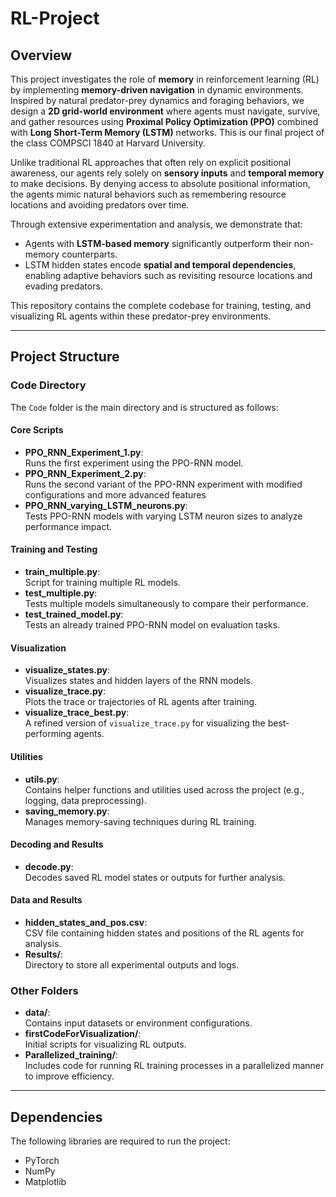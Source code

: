 # RL-Project

## Overview
This project investigates the role of **memory** in reinforcement learning (RL) by implementing **memory-driven navigation** in dynamic environments. Inspired by natural predator-prey dynamics and foraging behaviors, we design a **2D grid-world environment** where agents must navigate, survive, and gather resources using **Proximal Policy Optimization (PPO)** combined with **Long Short-Term Memory (LSTM)** networks. This is our final project of the class COMPSCI 1840 at Harvard University. 

Unlike traditional RL approaches that often rely on explicit positional awareness, our agents rely solely on **sensory inputs** and **temporal memory** to make decisions. By denying access to absolute positional information, the agents mimic natural behaviors such as remembering resource locations and avoiding predators over time.

Through extensive experimentation and analysis, we demonstrate that:
- Agents with **LSTM-based memory** significantly outperform their non-memory counterparts.
- LSTM hidden states encode **spatial and temporal dependencies**, enabling adaptive behaviors such as revisiting resource locations and evading predators.

This repository contains the complete codebase for training, testing, and visualizing RL agents within these predator-prey environments.

---

## Project Structure

### Code Directory
The `Code` folder is the main directory and is structured as follows:

#### **Core Scripts**
- **PPO_RNN_Experiment_1.py**:  
   Runs the first experiment using the PPO-RNN model.
- **PPO_RNN_Experiment_2.py**:  
   Runs the second variant of the PPO-RNN experiment with modified configurations and more advanced features
- **PPO_RNN_varying_LSTM_neurons.py**:  
   Tests PPO-RNN models with varying LSTM neuron sizes to analyze performance impact.

#### **Training and Testing**
- **train_multiple.py**:  
   Script for training multiple RL models.
- **test_multiple.py**:  
   Tests multiple models simultaneously to compare their performance.
- **test_trained_model.py**:  
   Tests an already trained PPO-RNN model on evaluation tasks.

#### **Visualization**
- **visualize_states.py**:  
   Visualizes states and hidden layers of the RNN models.
- **visualize_trace.py**:  
   Plots the trace or trajectories of RL agents after training. 
- **visualize_trace_best.py**:  
   A refined version of `visualize_trace.py` for visualizing the best-performing agents.

#### **Utilities**
- **utils.py**:  
   Contains helper functions and utilities used across the project (e.g., logging, data preprocessing).
- **saving_memory.py**:  
   Manages memory-saving techniques during RL training.

#### **Decoding and Results**
- **decode.py**:  
   Decodes saved RL model states or outputs for further analysis.

#### **Data and Results**
- **hidden_states_and_pos.csv**:  
   CSV file containing hidden states and positions of the RL agents for analysis.  
- **Results/**:  
   Directory to store all experimental outputs and logs.

### Other Folders
- **data/**:  
   Contains input datasets or environment configurations.
- **firstCodeForVisualization/**:  
   Initial scripts for visualizing RL outputs.  
- **Parallelized_training/**:  
   Includes code for running RL training processes in a parallelized manner to improve efficiency.

---

## Dependencies
The following libraries are required to run the project:

- PyTorch
- NumPy
- Matplotlib
